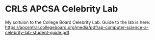 # CRLS APCSA Celebrity Lab

My soltuion to the College Board Celebrity Lab. Guide to the lab is here: https://apcentral.collegeboard.org/media/pdf/ap-computer-science-a-celebrity-lab-student-guide.pdf.